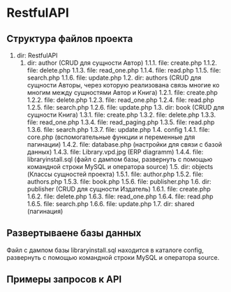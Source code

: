 # RestfulAPI
## Структура файлов проекта

1. dir: RestfulAPI
    1. dir: author (CRUD для сущности Автор)
        1.1.1. file: create.php
    1.1.2. file: delete.php
    1.1.3. file: read_one.php
    1.1.4. file: read.php
    1.1.5. file: search.php
    1.1.6. file: update.php
  1.2. dir: authors (CRUD для сущности Авторы, через которую реализована связь многие ко многим между сущностями Автор и Книга)
    1.2.1. file: create.php
    1.2.2. file: delete.php
    1.2.3. file: read_one.php
    1.2.4. file: read.php
    1.2.5. file: search.php
    1.2.6. file: update.php
  1.3. dir: book (CRUD для сущности Книга)
1.3.1. file: create.php
1.3.2. file: delete.php
1.3.3. file: read_one.php
1.3.4. file: read_paging.php
1.3.5. file: read.php
1.3.6. file: search.php
1.3.7. file: update.php
1.4. config
1.4.1. file: core.php (вспомогательные функции и переменные для пагинации)
1.4.2. file: database.php (настройки для связи с базой данных)
1.4.3. file: Library.vpd.jpg (ERP diagramm)
1.4.4. file: libraryinstall.sql (файл с дампом базы, развернуть с помощью командной строки MySQL и оператора source)
1.5. dir: objects (Классы сущностей проекта)
1.5.1. file: author.php
1.5.2. file: authors.php
1.5.3. file: book.php
1.5.6. file: publisher.php
1.6. dir: publisher (CRUD для сущности Издатель)
1.6.1. file: create.php
1.6.2. file: delete.php
1.6.3. file: read_one.php
1.6.4. file: read.php
1.6.5. file: search.php
1.6.6. file: update.php
1.7. dir: shared (пагинация)

## Развертываене базы данных

Файл с дампом базы libraryinstall.sql находится в каталоге config, развернуть с помощью командной строки MySQL и оператора source.

## Примеры запросов к API
